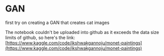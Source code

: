 # GAN
first try on creating a GAN that creates cat images

The notebook couldn't be uploaded into github as it exceeds the data size limits of github, so here's the link: [https://www.kaggle.com/code/ikshwakgannoju/monet-paintings](https://www.kaggle.com/code/ikshwakgannoju/monet-paintings)
